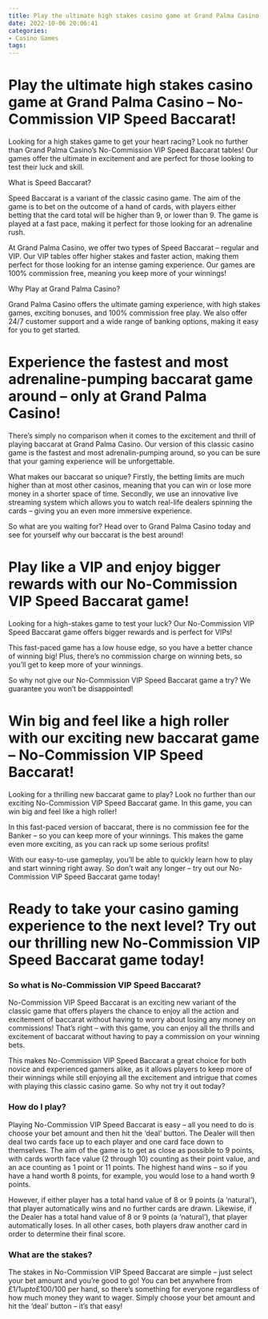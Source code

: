 ```yaml
---
title: Play the ultimate high stakes casino game at Grand Palma Casino – No Commission VIP Speed Baccarat!
date: 2022-10-06 20:06:41
categories:
- Casino Games
tags:
---
```



#  Play the ultimate high stakes casino game at Grand Palma Casino – No-Commission VIP Speed Baccarat!

Looking for a high stakes game to get your heart racing? Look no further than Grand Palma Casino’s No-Commission VIP Speed Baccarat tables! Our games offer the ultimate in excitement and are perfect for those looking to test their luck and skill.

What is Speed Baccarat?

Speed Baccarat is a variant of the classic casino game. The aim of the game is to bet on the outcome of a hand of cards, with players either betting that the card total will be higher than 9, or lower than 9. The game is played at a fast pace, making it perfect for those looking for an adrenaline rush.

At Grand Palma Casino, we offer two types of Speed Baccarat – regular and VIP. Our VIP tables offer higher stakes and faster action, making them perfect for those looking for an intense gaming experience. Our games are 100% commission free, meaning you keep more of your winnings!

Why Play at Grand Palma Casino?

Grand Palma Casino offers the ultimate gaming experience, with high stakes games, exciting bonuses, and 100% commission free play. We also offer 24/7 customer support and a wide range of banking options, making it easy for you to get started.

#  Experience the fastest and most adrenaline-pumping baccarat game around – only at Grand Palma Casino!

There’s simply no comparison when it comes to the excitement and thrill of playing baccarat at Grand Palma Casino. Our version of this classic casino game is the fastest and most adrenalin-pumping around, so you can be sure that your gaming experience will be unforgettable.

What makes our baccarat so unique? Firstly, the betting limits are much higher than at most other casinos, meaning that you can win or lose more money in a shorter space of time. Secondly, we use an innovative live streaming system which allows you to watch real-life dealers spinning the cards – giving you an even more immersive experience.

So what are you waiting for? Head over to Grand Palma Casino today and see for yourself why our baccarat is the best around!

#  Play like a VIP and enjoy bigger rewards with our No-Commission VIP Speed Baccarat game!

Looking for a high-stakes game to test your luck? Our No-Commission VIP Speed Baccarat game offers bigger rewards and is perfect for VIPs!

This fast-paced game has a low house edge, so you have a better chance of winning big! Plus, there’s no commission charge on winning bets, so you’ll get to keep more of your winnings.

So why not give our No-Commission VIP Speed Baccarat game a try? We guarantee you won’t be disappointed!

#  Win big and feel like a high roller with our exciting new baccarat game – No-Commission VIP Speed Baccarat!

Looking for a thrilling new baccarat game to play? Look no further than our exciting No-Commission VIP Speed Baccarat game. In this game, you can win big and feel like a high roller!

In this fast-paced version of baccarat, there is no commission fee for the Banker – so you can keep more of your winnings. This makes the game even more exciting, as you can rack up some serious profits!

With our easy-to-use gameplay, you’ll be able to quickly learn how to play and start winning right away. So don’t wait any longer – try out our No-Commission VIP Speed Baccarat game today!

#  Ready to take your casino gaming experience to the next level? Try out our thrilling new No-Commission VIP Speed Baccarat game today!

### So what is No-Commission VIP Speed Baccarat?

No-Commission VIP Speed Baccarat is an exciting new variant of the classic game that offers players the chance to enjoy all the action and excitement of baccarat without having to worry about losing any money on commissions! That’s right – with this game, you can enjoy all the thrills and excitement of baccarat without having to pay a commission on your winning bets.

This makes No-Commission VIP Speed Baccarat a great choice for both novice and experienced gamers alike, as it allows players to keep more of their winnings while still enjoying all the excitement and intrigue that comes with playing this classic casino game. So why not try it out today?

### How do I play?

Playing No-Commission VIP Speed Baccarat is easy – all you need to do is choose your bet amount and then hit the ‘deal’ button. The Dealer will then deal two cards face up to each player and one card face down to themselves. The aim of the game is to get as close as possible to 9 points, with cards worth face value (2 through 10) counting as their point value, and an ace counting as 1 point or 11 points. The highest hand wins – so if you have a hand worth 8 points, for example, you would lose to a hand worth 9 points.

However, if either player has a total hand value of 8 or 9 points (a ‘natural’), that player automatically wins and no further cards are drawn. Likewise, if the Dealer has a total hand value of 8 or 9 points (a ‘natural’), that player automatically loses. In all other cases, both players draw another card in order to determine their final score.

### What are the stakes?

The stakes in No-Commission VIP Speed Baccarat are simple – just select your bet amount and you’re good to go! You can bet anywhere from £1/$1 up to £100/$100 per hand, so there’s something for everyone regardless of how much money they want to wager. Simply choose your bet amount and hit the ‘deal’ button – it’s that easy!